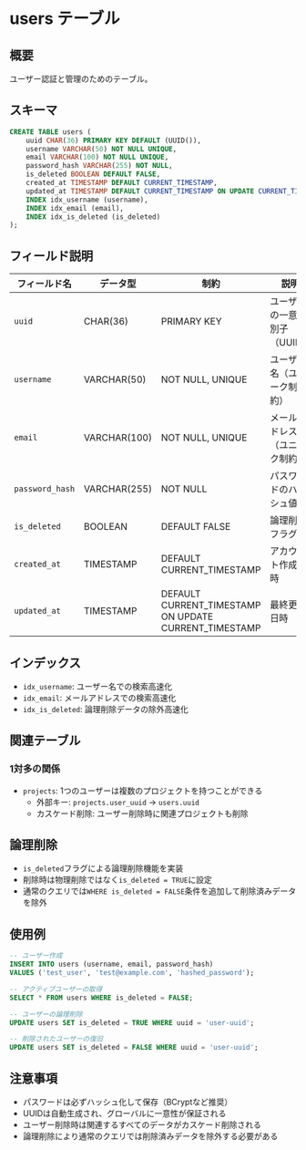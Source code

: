 # users テーブル

## 概要

ユーザー認証と管理のためのテーブル。

## スキーマ

```sql
CREATE TABLE users (
    uuid CHAR(36) PRIMARY KEY DEFAULT (UUID()),
    username VARCHAR(50) NOT NULL UNIQUE,
    email VARCHAR(100) NOT NULL UNIQUE,
    password_hash VARCHAR(255) NOT NULL,
    is_deleted BOOLEAN DEFAULT FALSE,
    created_at TIMESTAMP DEFAULT CURRENT_TIMESTAMP,
    updated_at TIMESTAMP DEFAULT CURRENT_TIMESTAMP ON UPDATE CURRENT_TIMESTAMP,
    INDEX idx_username (username),
    INDEX idx_email (email),
    INDEX idx_is_deleted (is_deleted)
);
```

## フィールド説明

| フィールド名 | データ型 | 制約 | 説明 |
|-------------|----------|------|------|
| `uuid` | CHAR(36) | PRIMARY KEY | ユーザーの一意識別子（UUID） |
| `username` | VARCHAR(50) | NOT NULL, UNIQUE | ユーザー名（ユニーク制約） |
| `email` | VARCHAR(100) | NOT NULL, UNIQUE | メールアドレス（ユニーク制約） |
| `password_hash` | VARCHAR(255) | NOT NULL | パスワードのハッシュ値 |
| `is_deleted` | BOOLEAN | DEFAULT FALSE | 論理削除フラグ |
| `created_at` | TIMESTAMP | DEFAULT CURRENT_TIMESTAMP | アカウント作成日時 |
| `updated_at` | TIMESTAMP | DEFAULT CURRENT_TIMESTAMP ON UPDATE CURRENT_TIMESTAMP | 最終更新日時 |

## インデックス

- `idx_username`: ユーザー名での検索高速化
- `idx_email`: メールアドレスでの検索高速化
- `idx_is_deleted`: 論理削除データの除外高速化

## 関連テーブル

### 1対多の関係

- `projects`: 1つのユーザーは複数のプロジェクトを持つことができる
  - 外部キー: `projects.user_uuid` → `users.uuid`
  - カスケード削除: ユーザー削除時に関連プロジェクトも削除

## 論理削除

- `is_deleted`フラグによる論理削除機能を実装
- 削除時は物理削除ではなく`is_deleted = TRUE`に設定
- 通常のクエリでは`WHERE is_deleted = FALSE`条件を追加して削除済みデータを除外

## 使用例

```sql
-- ユーザー作成
INSERT INTO users (username, email, password_hash) 
VALUES ('test_user', 'test@example.com', 'hashed_password');

-- アクティブユーザーの取得
SELECT * FROM users WHERE is_deleted = FALSE;

-- ユーザーの論理削除
UPDATE users SET is_deleted = TRUE WHERE uuid = 'user-uuid';

-- 削除されたユーザーの復旧
UPDATE users SET is_deleted = FALSE WHERE uuid = 'user-uuid';
```

## 注意事項

- パスワードは必ずハッシュ化して保存（BCryptなど推奨）
- UUIDは自動生成され、グローバルに一意性が保証される
- ユーザー削除時は関連するすべてのデータがカスケード削除される
- 論理削除により通常のクエリでは削除済みデータを除外する必要がある